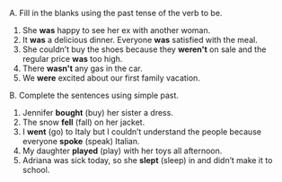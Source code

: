 A. Fill in the blanks using the past tense of the verb to be.
1. She **was** happy to see her ex with another woman.
2. It **was** a delicious dinner. Everyone **was** satisfied with the meal.
3. She couldn’t buy the shoes because they **weren't** on sale and the regular
price **was** too high.
4. There **wasn't** any gas in the car.
5. We **were** excited about our first family vacation.

B. Complete the sentences using simple past.
1. Jennifer **bought** (buy) her sister a dress.
2. The snow **fell** (fall) on her jacket.
3. I **went** (go) to Italy but I couldn’t understand the people because
everyone **spoke** (speak) Italian.
4. My daughter **played** (play) with her toys all afternoon.
5. Adriana was sick today, so she **slept** (sleep) in and didn’t make it to
school.